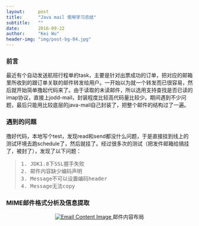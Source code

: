 ```yaml
---
layout:     post
title:      "Java mail 使用学习总结"
subtitle:   ""
date:       2016-09-22
author:     "Kei Wu"
header-img: "img/post-bg-04.jpg"
---
```


### 前言
最近有个自动发送航班行程单的task，主要是针对出票成功的订单，把对应的邮箱里所收到的跟订单关联的邮件转发给用户。一开始以为就一个转发而已很容易，然后就开始简单撸起代码来了。由于读取的未读邮件，所以选用支持查找是否已读的imap协议，直接上jodd-mail，封装程度比较高代码量比较少。期间遇到不少问题，最后只能用比较底层的java-mail自己封装了，把整个邮件的结构过了一遍。

### 遇到的问题
撸好代码，本地写个test，发现read和send都没什么问题，于是直接挂到线上的测试环境去跑schedule了，然后就挂了。经过很多次的测试（把发件邮箱给搞挂了，被封了），发现了以下问题：
<blockquote>
<pre>
1. JDK1.8下SSL握手失败
2. 邮件内容缺少编码声明
3. Message不可以设置编码header
4. Message无法copy
</pre>
</blockquote>

### MIME邮件格式分析及信息提取
<center>
<a href="#">
    <img src="http://www.pythonclub.org/_media/python-files/mime-type.gif" alt="Email Content Image">
</a>
<span class="caption text-muted">邮件内容布局</span>
</center>


